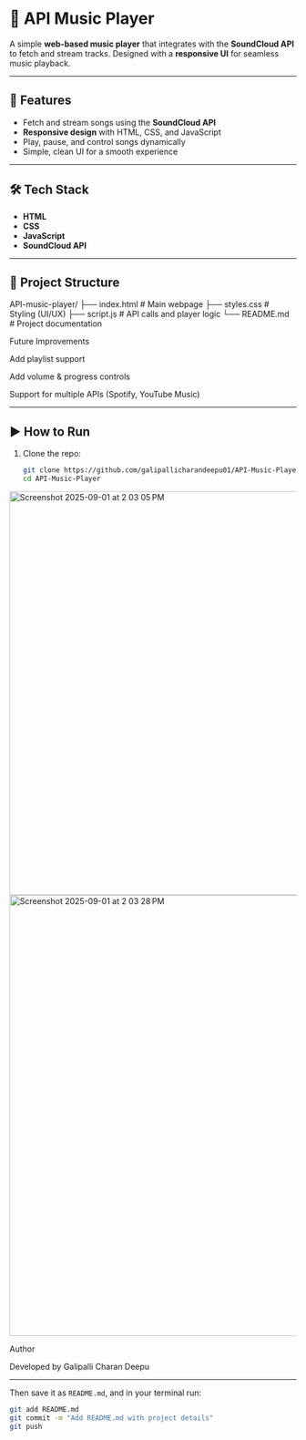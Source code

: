 # 🎵 API Music Player  

A simple **web-based music player** that integrates with the **SoundCloud API** to fetch and stream tracks. Designed with a **responsive UI** for seamless music playback.  

---

## 🚀 Features  
- Fetch and stream songs using the **SoundCloud API**  
- **Responsive design** with HTML, CSS, and JavaScript  
- Play, pause, and control songs dynamically  
- Simple, clean UI for a smooth experience  

---

## 🛠 Tech Stack  
- **HTML**  
- **CSS**  
- **JavaScript**  
- **SoundCloud API**  

---

## 📂 Project Structure  
API-music-player/
├── index.html # Main webpage
├── styles.css # Styling (UI/UX)
├── script.js # API calls and player logic
└── README.md # Project documentation


Future Improvements

Add playlist support

Add volume & progress controls

Support for multiple APIs (Spotify, YouTube Music)


---

## ▶️ How to Run  
1. Clone the repo:  
   ```bash
   git clone https://github.com/galipallicharandeepu01/API-Music-Player.git
   cd API-Music-Player
<img width="1422" height="709" alt="Screenshot 2025-09-01 at 2 03 05 PM" src="https://github.com/user-attachments/assets/9069218f-3ed3-4735-a698-488fb62158e0" />
<img width="1435" height="774" alt="Screenshot 2025-09-01 at 2 03 28 PM" src="https://github.com/user-attachments/assets/6624dd38-f276-493d-a83a-eae486b35c74" />


Author

Developed by Galipalli Charan Deepu


---

Then save it as `README.md`, and in your terminal run:  

```bash
git add README.md
git commit -m "Add README.md with project details"
git push

